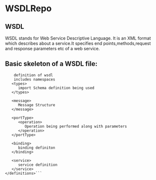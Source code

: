 # WSDLRepo

## WSDL
WSDL stands for Web Service Descriptive Language. It is an XML format which describes about a service.It specifies end points,methods,request and response parameters etc of a web service.

## Basic skeleton of a WSDL file:

```<definitions>
	definition of wsdl  
	includes namespaces  
   <types>  
      import Schema definition being used  
   </types>  

   <message>  
      Message Structure  
   </message>  

   <portType>
      <operation>
         Operation being performed along with parameters 
      </operation>
   </portType>

   <binding>
      binding definiton
   </binding>

   <service>
      service definition
   </service>
</definitions>```
